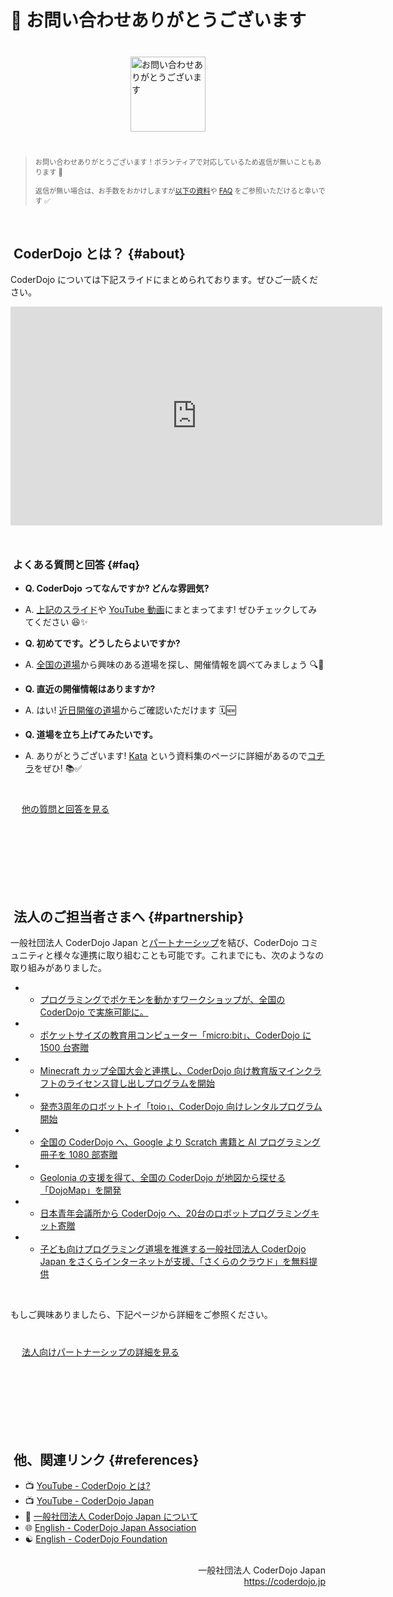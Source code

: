 # 💌 お問い合わせありがとうございます 

<img class='lazyload' loading='lazy' style='margin: 40px auto;width:120px;display:block;border-radius:0;' src='/spinner.svg' data-src='/img/mail-icon.png' alt='お問い合わせありがとうございます' />

<blockquote>
  <p style="font-size: 80%">
    お問い合わせありがとうございます！ボランティアで対応しているため返信が無いこともあります 🙇
    <span class='ignore-sp'><br><br></span>
    返信が無い場合は、お手数をおかけしますが<a href='#about'>以下の資料</a>や <a href='#faq'>FAQ</a> をご参照いただけると幸いです ✅
  </p>
</blockquote>

<br>


## [<i class="fa-solid fa-yin-yang"></i>️](#about) CoderDojo とは？ {#about}

CoderDojo については下記スライドにまとめられております。ぜひご一読ください。

<div class='text-center' style='margin-bottom: 50px;'>
  <div class='home-point-slides'>
    <iframe src="https://docs.google.com/presentation/d/e/2PACX-1vSfSoYY3Iw6o0DL4Ki6-JNhgIOb61pktNZMRAYQZ4QdvORYb5ryBmOshmoDwe6M1BA8O-_-dzXOTReP/embed?start=false&loop=false" allowfullscreen="true" mozallowfullscreen="true" webkitallowfullscreen="true" frameborder="0" marginheight="0" marginwidth="0" scrolling="no" width="595" height="350"></iframe>
  </div>
</div>


### [<i class="fa-solid fa-messages-question"></i>️](#faq) よくある質問と回答 {#faq}

- **Q. CoderDojo ってなんですか? どんな雰囲気?**
- A. [上記のスライド](#about)や [YouTube 動画](https://www.youtube.com/playlist?list=PL94GDfaSQTmKzw7RLjbmUgl8VyfBR9E8e)にまとまってます! ぜひチェックしてみてください 😆✨

- **Q. 初めてです。どうしたらよいですか?**
- A. [全国の道場](/#dojos)から興味のある道場を探し、開催情報を調べてみましょう 🔍💨

- **Q. 直近の開催情報はありますか?**
- A. はい! [近日開催の道場](/events)からご確認いただけます 🗓🆕

- **Q. 道場を立ち上げてみたいです。**
- A. ありがとうございます! [Kata](/kata#startup) という資料集のページに詳細があるので[コチラ](/kata#startup)をぜひ! 📚✅


<div class='btn-cover' style='margin-top: 40px; margin-bottom: 100px;'>
  <a class='btn-blue' href='/kata#faq' style='padding-left: 18px; padding-right: 18px;'>
    <i class='far fa-comment-check'></i>
    他の質問と回答を見る
  </a>
</div>

<br>


## [<i class="fa-solid fa-handshake"></i>️](#partnership) 法人のご担当者さまへ {#partnership}

一般社団法人 CoderDojo Japan と[パートナーシップ](https://coderdojo.jp/partnership)を結び、CoderDojo コミュニティと様々な連携に取り組むことも可能です。これまでにも、次のようなの取り組みがありました。

- - [プログラミングでポケモンを動かすワークショップが、全国の CoderDojo で実施可能に。 ](https://prtimes.jp/main/html/rd/p/000000003.000038935.html)
- - [ポケットサイズの教育用コンピューター「micro:bit」、CoderDojo に 1500 台寄贈](https://prtimes.jp/main/html/rd/p/000000007.000038935.html)
- - [Minecraft カップ全国大会と連携し、CoderDojo 向け教育版マインクラフトのライセンス貸し出しプログラムを開始](https://news.coderdojo.jp/2022/05/31/partnership-with-minecraftcup/)
- - [発売3周年のロボットトイ「toio」、CoderDojo 向けレンタルプログラム開始](https://prtimes.jp/main/html/rd/p/000000005.000038935.html)
- - [全国の CoderDojo へ、Google より Scratch 書籍と AI プログラミング冊子を 1080 部寄贈](https://news.coderdojo.jp/2021/06/30/1080-presents-from-google-to-coderdojo/)
- - [Geolonia の支援を得て、全国の CoderDojo が地図から探せる「DojoMap」を開発](https://prtimes.jp/main/html/rd/p/000000008.000038935.html)
- - [日本青年会議所から CoderDojo へ、20台のロボットプログラミングキット寄贈](https://news.coderdojo.jp/2021/07/29/robot-programming-kits-from-jci/)
- - [子ども向けプログラミング道場を推進する一般社団法人 CoderDojo Japan をさくらインターネットが支援、「さくらのクラウド」を無料提供](https://www.sakura.ad.jp/information/pressreleases/2017/07/20/90191/)

<br>

もしご興味ありましたら、下記ページから詳細をご参照ください。

<div class='btn-cover' style='margin-top: 40px; margin-bottom: 100px;'>
  <a class='btn-blue' href='/partnership' style='padding-left: 18px; padding-right: 18px;'>
    <i class='far fa-handshake'></i>
    法人向けパートナーシップの詳細を見る
  </a>
</div>

<br>


## [<i class="fa-solid fa-badge-check"></i>️](#references) 他、関連リンク {#references}

- 📺 [YouTube - CoderDojo とは?](https://www.youtube.com/playlist?list=PL94GDfaSQTmKzw7RLjbmUgl8VyfBR9E8e)
- 📺 [YouTube - CoderDojo Japan](https://www.youtube.com/CoderDojoJapan)
- 🏢 [一般社団法人 CoderDojo Japan について](/about)
- 🌐 [English - CoderDojo Japan Association](/english)
- ☯️ [English - CoderDojo Foundation](https://coderdojo.com/en)

<br>

<div align="right">
一般社団法人 CoderDojo Japan<br>
<a href='/'>https://coderdojo.jp</a>
</div>
